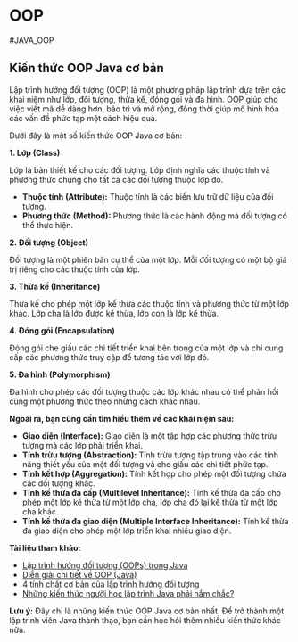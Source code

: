 # OOP
#JAVA_OOP

## Kiến thức OOP Java cơ bản

Lập trình hướng đối tượng (OOP) là một phương pháp lập trình dựa trên các khái niệm như lớp, đối tượng, thừa kế, đóng gói và đa hình. OOP giúp cho việc viết mã dễ dàng hơn, bảo trì và mở rộng, đồng thời giúp mô hình hóa các vấn đề phức tạp một cách hiệu quả.

Dưới đây là một số kiến thức OOP Java cơ bản:

**1. Lớp (Class)**

Lớp là bản thiết kế cho các đối tượng. Lớp định nghĩa các thuộc tính và phương thức chung cho tất cả các đối tượng thuộc lớp đó.

- **Thuộc tính (Attribute):** Thuộc tính là các biến lưu trữ dữ liệu của đối tượng.
- **Phương thức (Method):** Phương thức là các hành động mà đối tượng có thể thực hiện.

**2. Đối tượng (Object)**

Đối tượng là một phiên bản cụ thể của một lớp. Mỗi đối tượng có một bộ giá trị riêng cho các thuộc tính của lớp.

**3. Thừa kế (Inheritance)**

Thừa kế cho phép một lớp kế thừa các thuộc tính và phương thức từ một lớp khác. Lớp cha là lớp được kế thừa, lớp con là lớp kế thừa.

**4. Đóng gói (Encapsulation)**

Đóng gói che giấu các chi tiết triển khai bên trong của một lớp và chỉ cung cấp các phương thức truy cập để tương tác với lớp đó.

**5. Đa hình (Polymorphism)**

Đa hình cho phép các đối tượng thuộc các lớp khác nhau có thể phản hồi cùng một phương thức theo những cách khác nhau.

**Ngoài ra, bạn cũng cần tìm hiểu thêm về các khái niệm sau:**

- **Giao diện (Interface):** Giao diện là một tập hợp các phương thức trừu tượng mà các lớp phải triển khai.
- **Tính trừu tượng (Abstraction):** Tính trừu tượng tập trung vào các tính năng thiết yếu của một đối tượng và che giấu các chi tiết phức tạp.
- **Tính kết hợp (Aggregation):** Tính kết hợp cho phép một đối tượng chứa các đối tượng khác.
- **Tính kế thừa đa cấp (Multilevel Inheritance):** Tính kế thừa đa cấp cho phép một lớp kế thừa từ một lớp cha, lớp cha đó lại kế thừa từ một lớp cha khác.
- **Tính kế thừa đa giao diện (Multiple Interface Inheritance):** Tính kế thừa đa giao diện cho phép một lớp triển khai nhiều giao diện.

**Tài liệu tham khảo:**

- [Lập trình hướng đối tượng (OOPs) trong Java](https://topdev.vn/blog/lap-trinh-huong-doi-tuong-oops-trong-java/)
- [Diễn giải chi tiết về OOP (Java)](https://viblo.asia/p/dien-giai-chi-tiet-ve-oop-java-naQZRRgdZvx)
- [4 tính chất cơ bản của lập trình hướng đối tượng](https://itviec.com/blog/oop-la-gi/)
- [Những kiến thức người học lập trình Java phải nắm chắc?](https://stanford.com.vn/kien-thuc-lap-trinh/tin-chi-tiet/cagId/42/id/8027/nhung-kien-thuc-nguoi-hoc-lap-trinh-java-phai-nam-chac)

**Lưu ý:** Đây chỉ là những kiến thức OOP Java cơ bản nhất. Để trở thành một lập trình viên Java thành thạo, bạn cần học hỏi thêm nhiều kiến thức khác nữa.
